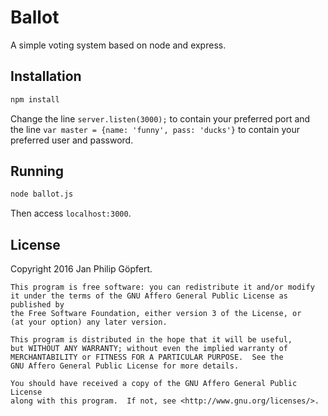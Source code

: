Ballot
======
A simple voting system based on node and express.

Installation
------------
```bash
npm install
```

Change the line `server.listen(3000);` to contain your preferred port and the line `var master = {name: 'funny', pass: 'ducks'}` to contain your preferred user and password.

Running
-------
```bash
node ballot.js
```
Then access `localhost:3000`.

License
-------

Copyright 2016 Jan Philip Göpfert.

    This program is free software: you can redistribute it and/or modify
    it under the terms of the GNU Affero General Public License as published by
    the Free Software Foundation, either version 3 of the License, or
    (at your option) any later version.

    This program is distributed in the hope that it will be useful,
    but WITHOUT ANY WARRANTY; without even the implied warranty of
    MERCHANTABILITY or FITNESS FOR A PARTICULAR PURPOSE.  See the
    GNU Affero General Public License for more details.

    You should have received a copy of the GNU Affero General Public License
    along with this program.  If not, see <http://www.gnu.org/licenses/>.

